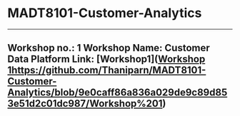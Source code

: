 # MADT8101-Customer-Analytics
---
Workshop no.: 1
Workshop Name: Customer Data Platform
Link: [Workshop1]([Workshop 1](https://github.com/Thaniparn/MADT8101-Customer-Analytics/blob/9e0caff86a836a029de9c89d853e51d2c01dc987/Workshop%201)https://github.com/Thaniparn/MADT8101-Customer-Analytics/blob/9e0caff86a836a029de9c89d853e51d2c01dc987/Workshop%201)
---
